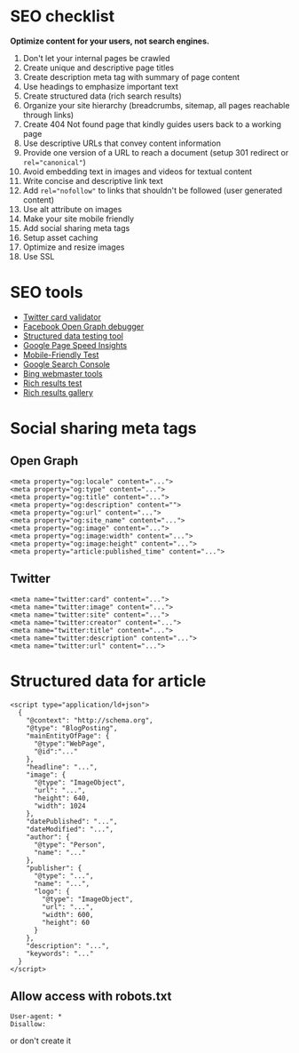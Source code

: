 # SEO checklist

**Optimize content for your users, not search engines.**

1. Don't let your internal pages be crawled
3. Create unique and descriptive page titles
4. Create description meta tag with summary of page content
5. Use headings to emphasize important text
6. Create structured data (rich search results)
7. Organize your site hierarchy (breadcrumbs, sitemap, all pages reachable through links)
8. Create 404 Not found page that kindly guides users back to a working page
9. Use descriptive URLs that convey content information
10. Provide one version of a URL to reach a document (setup 301 redirect or `rel="canonical"`)
11. Avoid embedding text in images and videos for textual content
12. Write concise and descriptive link text
13. Add `rel="nofollow"` to links that shouldn't be followed (user generated content)
14. Use alt attribute on images
15. Make your site mobile friendly
16. Add social sharing meta tags
17. Setup asset caching
18. Optimize and resize images
19. Use SSL
# SEO tools

- [Twitter card validator](https://cards-dev.twitter.com/validator)
- [Facebook Open Graph debugger](https://developers.facebook.com/tools/debug/)
- [Structured data testing tool](https://search.google.com/structured-data/testing-tool/)
- [Google Page Speed Insights](https://developers.google.com/speed/pagespeed/insights/)
- [Mobile-Friendly Test](https://search.google.com/test/mobile-friendly)
- [Google Search Console](https://search.google.com/search-console/about)
- [Bing webmaster tools](https://www.bing.com/toolbox/webmaster)
- [Rich results test](https://search.google.com/test/rich-results)
- [Rich results gallery](https://developers.google.com/search/docs/guides/search-gallery)
# Social sharing meta tags

## Open Graph

	<meta property="og:locale" content="...">
	<meta property="og:type" content="...">
	<meta property="og:title" content="...">
	<meta property="og:description" content="">
	<meta property="og:url" content="...">
	<meta property="og:site_name" content="...">
	<meta property="og:image" content="...">
	<meta property="og:image:width" content="...">
	<meta property="og:image:height" content="...">
	<meta property="article:published_time" content="...">

## Twitter

	<meta name="twitter:card" content="...">
	<meta name="twitter:image" content="...">
	<meta name="twitter:site" content="...">
	<meta name="twitter:creator" content="...">
	<meta name="twitter:title" content="...">
	<meta name="twitter:description" content="...">
	<meta name="twitter:url" content="...">
# Structured data for article

	<script type="application/ld+json">
	  {
	    "@context": "http://schema.org",
	    "@type": "BlogPosting",
	    "mainEntityOfPage": {
	      "@type":"WebPage",
	      "@id":"..."
	    },
	    "headline": "...",
	    "image": {
	      "@type": "ImageObject",
	      "url": "...",
	      "height": 640,
	      "width": 1024
	    },
	    "datePublished": "...",
	    "dateModified": "...",
	    "author": {
	      "@type": "Person",
	      "name": "..."
	    },
	    "publisher": {
	      "@type": "...",
	      "name": "...",
	      "logo": {
	        "@type": "ImageObject",
	        "url": "...",
	        "width": 600,
	        "height": 60
	      }
	    },
	    "description": "...",
	    "keywords": "..."
	  }
	</script>

## Allow access with robots.txt

	User-agent: *
	Disallow:

or don't create it